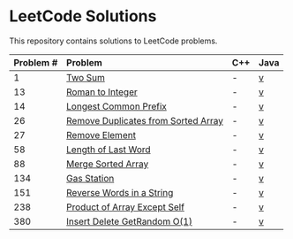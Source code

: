 # LeetCode Solutions

This repository contains solutions to LeetCode problems.

| Problem # | Problem | C++ | Java |
| :--- | :--- | :--- | :--- |
| 1 | [Two Sum](https://leetcode.com/problems/two-sum/description/) | - | [v](https://github.com/wun-yu-lin/leetcode-solution/blob/main/Java/1_Two_Sum.java) |
| 13 | [Roman to Integer](https://leetcode.com/problems/roman-to-integer/?envType=study-plan-v2&envId=top-interview-150) | - | [v](https://github.com/wun-yu-lin/leetcode-solution/blob/main/Java/13_Roman_to_Integer.java) |
| 14 | [Longest Common Prefix](https://leetcode.com/problems/longest-common-prefix/description/?envType=study-plan-v2&envId=top-interview-150) | - | [v](https://github.com/wun-yu-lin/leetcode-solution/blob/main/Java/14_Longest_Common_Prefix.java) |
| 26 | [Remove Duplicates from Sorted Array](https://leetcode.com/problems/remove-duplicates-from-sorted-array/description/?envType=study-plan-v2&envId=top-interview-150) | - | [v](https://github.com/wun-yu-lin/leetcode-solution/blob/main/Java/26_Remove_Duplicates_from_Sorted_Array.java) |
| 27 | [Remove Element](https://leetcode.com/problems/remove-element/description/?envType=study-plan-v2&envId=top-interview-150) | - | [v](https://github.com/wun-yu-lin/leetcode-solution/blob/main/Java/27_Remove_Element.java) |
| 58 | [Length of Last Word](https://leetcode.com/problems/length-of-last-word/description/?envType=study-plan-v2&envId=top-interview-150) | - | [v](https://github.com/wun-yu-lin/leetcode-solution/blob/main/Java/58_Length_of_Last_Word.java) |
| 88 | [Merge Sorted Array](https://leetcode.com/problems/merge-sorted-array/description/?envType=study-plan-v2&envId=top-interview-150) | - | [v](https://github.com/wun-yu-lin/leetcode-solution/blob/main/Java/88_Merge_Sorted_Array.java) |
| 134 | [Gas Station](https://leetcode.com/problems/gas-station/description/?envType=study-plan-v2&envId=top-interview-150) | - | [v](https://github.com/wun-yu-lin/leetcode-solution/blob/main/Java/134_Gas_Station.java) |
| 151 | [Reverse Words in a String](https://leetcode.com/problems/reverse-words-in-a-string/description/?envType=study-plan-v2&envId=top-interview-150) | - | [v](https://github.com/wun-yu-lin/leetcode-solution/blob/main/Java/151_Reverse_Words_in_a_String.java) |
| 238 | [Product of Array Except Self](https://leetcode.com/problems/product-of-array-except-self/description/?envType=study-plan-v2&envId=top-interview-150) | - | [v](https://github.com/wun-yu-lin/leetcode-solution/blob/main/Java/238_Product_of_Array_Except_Self.java) |
| 380 | [Insert Delete GetRandom O(1)](https://leetcode.com/problems/insert-delete-getrandom-o1/description/?envType=study-plan-v2&envId=top-interview-150) | - | [v](https://github.com/wun-yu-lin/leetcode-solution/blob/main/Java/380_Insert_Delete_GetRandom_O(1).java) |
